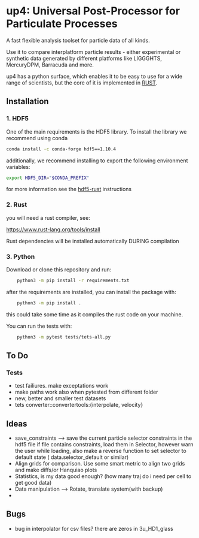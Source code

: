 # up4: Universal Post-Processor for Particulate Processes

A fast flexible analysis toolset for particle data of all kinds.

Use it to compare interplatform particle results - either experimental
or synthetic data generated by different platforms like LIGGGHTS, MercuryDPM,
Barracuda and more.

up4 has a python surface, which enables it to be easy to use for a wide range of
scientists, but the core of it is implemented in [RUST](https://www.rust-lang.org/).


## Installation

### __1. HDF5__
One of the main requirements is the HDF5 library. To install the library we recommend using conda

```bash
conda install -c conda-forge hdf5==1.10.4
```

additionally, we recommend installing to export the following environment variables:

```bash
export HDF5_DIR="$CONDA_PREFIX"
```

for more information see  the [hdf5-rust](https://github.com/aldanor/hdf5-rust) instructions
### __2. Rust__
you will need a rust compiler, see:

https://www.rust-lang.org/tools/install

Rust dependencies will be installed automatically DURING compilation

### __3. Python__

Download or clone this repository and run:
```bash
    python3 -m pip install -r requirements.txt
```
after the requirements are installed, you can install the package with:

```bash
    python3 -m pip install .
```
this could take some time as it compiles the rust code on your machine.

You can run the tests with:

```bash
    python3 -m pytest tests/tets-all.py
```




## To Do
### Tests
- test failiures. make exceptations work
- make paths work also when pytested from different folder
- new, better and smaller test datasets
- tets converter::convertertools:{interpolate, velocity}

## Ideas
-  save_constraints --> save the current particle selector constraints in the hdf5 file if file contains constraints, load them in Selector, however warn the user while loading, also make a reverse function to set selector to default state ( data.selector_default or similar)
-  Align grids for comparison. Use some smart metric to align two grids and make diffs/or Hanquiao plots
-  Statistics, is my data good enough? (how many traj do i need per cell to get good data)
-  Data manipulation --> Rotate, translate system(with backup)
-



## Bugs
- bug in interpolator for csv files? there are zeros in 3u_HD1_glass